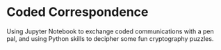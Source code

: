 Coded Correspondence
====================

Using Jupyter Notebook to exchange coded communications with a pen pal, and using Python skills to decipher some fun cryptography puzzles.